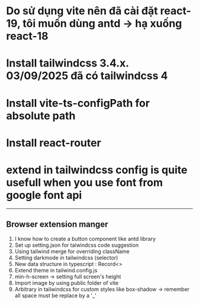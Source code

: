 # Do sử dụng vite nên đã cài đặt react-19, tôi muốn dùng antd -> hạ xuống react-18
# Install tailwindcss 3.4.x. 03/09/2025 đã có tailwindcss 4
# Install vite-ts-configPath for absolute path
# Install react-router
# extend in tailwindcss config is quite usefull when you use font from google font api

---
## Browser extension manger
1. I know how to create a button component like antd library
2. Set up setting.json for taiwindcss code suggestion
3. Using tailwind merge for overriding className
4. Setting darkmode in tailwindcss (selector)
5. New data structure in typescript : Record<>
6. Extend theme in tailwind.config.js
7. min-h-screen -> setting full screen's height
8. Import image by using public folder of vite
9. Arbitrary in tailwindcss for custom styles like box-shadow -> remember all space must be replace by a '_'